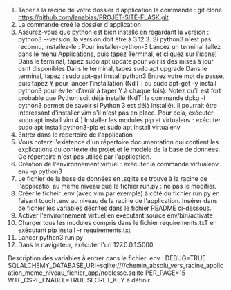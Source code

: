 1) Taper à la racine de votre dossier d'application la commande : git clone https://github.com/lanabias/PROJET-SITE-FLASK.git
2) La commande créé le dossier d'application
3) Assurez-vous que python est bien installé en regardant la version : python3 --version, la version doit être à 3.12.3. Si python3 n'est pas reconnu, installez-le :
Pour installer-python-3
    Lancez un terminal (allez dans le menu Applications, puis tapez Terminal, et cliquez sur l’icone)
    Dans le terminal, tapez sudo apt update pour voir is des mises à jour osnt disponibles
    Dans le terminal, tapez sudo apt upgrade
    Dans le terminal, tapez : sudo apt-get install python3
    Entrez votre mot de passe, puis tapez Y pour lancer l’installation (NdT : ou sudo apt-get -y install python3 pour éviter d’avoir à taper Y à chaque fois). Notez qu’il est fort probable que Python soit déjà installé (NdT: la commande dpkg -l python3 permet de savoir si Python 3 est déjà installé).
    Il pourrait être interessant d'installer vim s'il n'est pas en place. Pour cela, exécuter sudo apt install vim
4 ) Installer les modules pip et virtualenv : exécuter sudo apt install python3-pip et sudo apt install virtualenv
5) Entrer dans le répertoire de l'application
6) Vous noterz l'existence d'un répertoire documentation qui contient les explications du contexte du projet et le modèle de la base de données. Ce répertoire n'est pas utilisé par l'application.
7) Création de l'environnement virtuel : exécuter la commande virtualenv env -p python3
8) Le fichier de la base de données en .sqlite se trouve à la racine de l'applicatio, au même niveau que le fichier run.py : ne pas le modifier.
9) Créer le ficheir .env (avec vim par exemple) à côté du fichier run.py en faisant touch .env au niveau de la racine de l'application. Insérer dans ce fichier les variables décrites dans le fichier README ci-dessous.
6) Activer l'environnement virtuel en exécutant source env/bin/activate
7) Charger tous les modules compris dans le fichier requirements.txT en exécutant pip install -r requirements.txt
7) Lancer python3 run.py
8) Dans le navigateur, exécuter l'url 127.0.0.1:5000


Description des variables à entrer dans le fichier .env : 
DEBUG=TRUE
SQLALCHEMY_DATABASE_URI=sqlite:////chemin_absolu_vers_racine_application_meme_niveau_fichier_app/noblesse.sqlite
PER_PAGE=15
WTF_CSRF_ENABLE=TRUE
SECRET_KEY à définir
